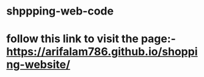 # shppping-web-code
# follow this link to visit the page:-  https://arifalam786.github.io/shopping-website/
